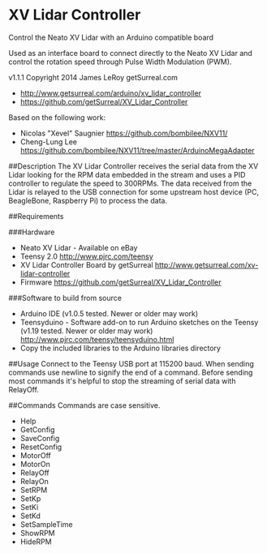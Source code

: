 XV Lidar Controller
===================

Control the Neato XV Lidar with an Arduino compatible board

Used as an interface board to connect directly to the Neato XV Lidar and control the rotation speed through Pulse Width Modulation (PWM).

v1.1.1 Copyright 2014 James LeRoy getSurreal.com
* http://www.getsurreal.com/arduino/xv_lidar_controller
* https://github.com/getSurreal/XV_Lidar_Controller

Based on the following work: 
* Nicolas "Xevel" Saugnier https://github.com/bombilee/NXV11/
* Cheng-Lung Lee https://github.com/bombilee/NXV11/tree/master/ArduinoMegaAdapter


##Description
The XV Lidar Controller receives the serial data from the XV Lidar looking for the RPM data embedded in the stream and uses a PID controller to regulate the speed to 300RPMs.  The data received from the Lidar is relayed to the USB connection for some upstream host device (PC, BeagleBone, Raspberry Pi) to process the data.

##Requirements

###Hardware
* Neato XV Lidar - Available on eBay
* Teensy 2.0 http://www.pjrc.com/teensy
* XV Lidar Controller Board by getSurreal http://www.getsurreal.com/xv-lidar-controller
* Firmware https://github.com/getSurreal/XV_Lidar_Controller


###Software to build from source
* Arduino IDE (v1.0.5 tested. Newer or older may work)
* Teensyduino - Software add-on to run Arduino sketches on the Teensy (v1.19 tested. Newer or older may work)
 http://www.pjrc.com/teensy/teensyduino.html
* Copy the included libraries to the Arduino libraries directory

##Usage
Connect to the Teensy USB port at 115200 baud.  When sending commands use newline to signify the end of a command.  Before sending most commands it's helpful to stop the streaming of serial data with RelayOff.

##Commands
Commands are case sensitive.
* Help
* GetConfig
* SaveConfig
* ResetConfig
* MotorOff
* MotorOn
* RelayOff
* RelayOn
* SetRPM
* SetKp
* SetKi
* SetKd
* SetSampleTime
* ShowRPM
* HideRPM
